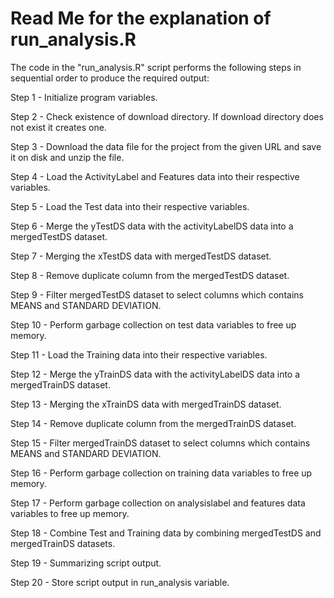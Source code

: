 # Read Me for the explanation of run_analysis.R
The code in the "run_analysis.R" script performs the following steps in sequential order to produce the required output:

Step 1 - Initialize program variables.

Step 2 - Check existence of download directory. If download directory does not exist it creates one.

Step 3 - Download the data file for the project from the given URL and save it on disk and unzip the file.

Step 4 - Load the ActivityLabel and Features data into their respective variables.

Step 5 - Load the Test data into their respective variables.

Step 6 - Merge the yTestDS data with the activityLabelDS data into a mergedTestDS dataset.

Step 7 - Merging the xTestDS data with mergedTestDS dataset.

Step 8 - Remove duplicate column from the mergedTestDS dataset.

Step 9 - Filter mergedTestDS dataset to select columns which contains MEANS and STANDARD DEVIATION.

Step 10 - Perform garbage collection on test data variables to free up memory.

Step 11 - Load the Training data into their respective variables.

Step 12 - Merge the yTrainDS data with the activityLabelDS data into a mergedTrainDS dataset.

Step 13 - Merging the xTrainDS data with mergedTrainDS dataset.

Step 14 - Remove duplicate column from the mergedTrainDS dataset.

Step 15 - Filter mergedTrainDS dataset to select columns which contains MEANS and STANDARD DEVIATION.

Step 16 - Perform garbage collection on training data variables to free up memory.

Step 17 - Perform garbage collection on analysislabel and features data variables to free up memory.

Step 18 - Combine Test and Training data by combining mergedTestDS and mergedTrainDS datasets.

Step 19 - Summarizing script output.

Step 20 - Store script output in run_analysis variable.